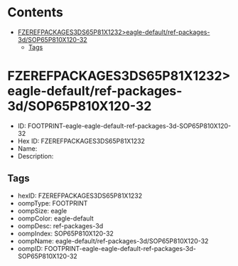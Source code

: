 



Contents
========

* [FZEREFPACKAGES3DS65P81X1232>eagle-default/ref-packages-3d/SOP65P810X120-32](#fzerefpackages3ds65p81x1232eagle-defaultref-packages-3dsop65p810x120-32)
	* [Tags](#tags)

# FZEREFPACKAGES3DS65P81X1232>eagle-default/ref-packages-3d/SOP65P810X120-32

- ID: FOOTPRINT-eagle-eagle-default-ref-packages-3d-SOP65P810X120-32
- Hex ID: FZEREFPACKAGES3DS65P81X1232
- Name: 
- Description: 

## Tags

- hexID: FZEREFPACKAGES3DS65P81X1232
- oompType: FOOTPRINT
- oompSize: eagle
- oompColor: eagle-default
- oompDesc: ref-packages-3d
- oompIndex: SOP65P810X120-32
- oompName: eagle-default/ref-packages-3d/SOP65P810X120-32
- oompID: FOOTPRINT-eagle-eagle-default-ref-packages-3d-SOP65P810X120-32
